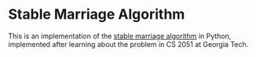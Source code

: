 # Stable Marriage Algorithm

This is an implementation of the [stable marriage algorithm][1] in Python,
implemented after learning about the problem in CS 2051 at Georgia Tech.

[1]: http://en.wikipedia.org/wiki/Stable_marriage_problem

